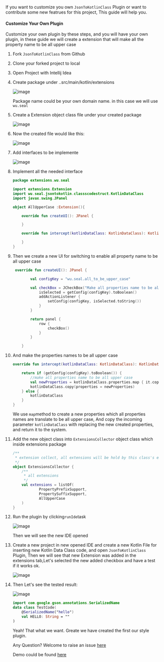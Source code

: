 If you want to customize you own `JsonToKotlinClass` Plugin or want to contribute some new featrues for this project, This guide will help you.

#### Customize Your Own Plugin

Customize your own plugin by these steps, and you will have your own plugin, in these guide we will create a extension that will make all the property name to be all upper case

1. Fork `JsonToKotlinClass` from Github

2. Clone your forked project to local

3. Open Project with Intellij Idea

4. Create package under ..src/main/kotlin/extensions

   ![image](https://user-images.githubusercontent.com/9211902/51250876-ccb8cb00-19d2-11e9-9620-9c45c8975bfa.png)

   Package name could be your own domain name. in this case we will use `wu.seal`

5. Create a Extension object class file under your created package

   ![image](https://user-images.githubusercontent.com/9211902/51249232-a47a9d80-19cd-11e9-866f-b7e283da4853.png)

6. Now the created file would like this:

   ![image](https://user-images.githubusercontent.com/9211902/51249378-0fc46f80-19ce-11e9-8abd-0c926e8a726f.png)

7. Add interfaces to be implemente

   ![image](https://user-images.githubusercontent.com/9211902/51249511-75b0f700-19ce-11e9-9e74-ab014d3d77e3.png)

8. Implement all the needed interface

   ```kotlin
   package extensions.wu.seal

   import extensions.Extension
   import wu.seal.jsontokotlin.classscodestruct.KotlinDataClass
   import javax.swing.JPanel

   object AllUpperCase :Extension(){

       override fun createUI(): JPanel {

       }

       override fun intercept(kotlinDataClass: KotlinDataClass): KotlinDataClass {

       }
   }
   ```

9. Then we create a new UI for switching to enable all property name to be all upper case

   ```kotlin
    override fun createUI(): JPanel {

           val configKey = "wu.seal.all_to_be_upper_case"

           val checkBox = JCheckBox("Make all properties name to be all upper case").apply {
               isSelected = getConfig(configKey).toBoolean()
               addActionListener {
                   setConfig(configKey, isSelected.toString())
               }
           }

           return panel {
               row {
                   checkBox()
               }
           }

       }
   ```

10. And make the properties names to be all upper case

    ```kotlin
    override fun intercept(kotlinDataClass: KotlinDataClass): KotlinDataClass {

        return if (getConfig(configKey).toBoolean()) {
            //make all properties name to be all upper case
            val newProperties = kotlinDataClass.properties.map { it.copy(name = it.name.toUpperCase()) }
            kotlinDataClass.copy(properties = newProperties)
        } else {
            kotlinDataClass
        }
    }
    ```

    We use `map`method to create a new properties which all properties names are translate to be all upper case, And copy the incoming parameter `kotlinDataClass`  with replacing the new created properties, and return it to the system.

11. Add the new object class into `ExtensionsCollector` object class which inside extensions package

    ```kotlin
    /**
     * extension collect, all extensions will be hold by this class's extensions property
     */
    object ExtensionsCollector {
        /**
         * all extensions
         */
        val extensions = listOf(
                PropertyPrefixSupport,
                PropertySuffixSupport,
                AllUpperCase
        )
    }
    ```

12. Run the plugin by clicking`runIde`task

    ![image](https://user-images.githubusercontent.com/9211902/51250409-40f26f00-19d1-11e9-962c-7f44fb5549e4.png)

    Then we will see the new IDE opened

13. Create a new project in new opened IDE and create a new Kotlin File for inserting new Kotlin Data Class code, and open `JsonToKotlinClass` Plugin, Then we will see that new Extension was added in the extensions tab,Let's selected the new added checkbox and have a test if it works ok.

    ![image](https://user-images.githubusercontent.com/9211902/51250670-15bc4f80-19d2-11e9-9cee-798489108adf.png)

14. Then Let's see the tested result:

    ![image](https://user-images.githubusercontent.com/9211902/51250749-5a47eb00-19d2-11e9-9824-c8f9ec0cc664.png)

    ```kotlin
    import com.google.gson.annotations.SerializedName
    data class TestCode(
        @SerializedName("hello")
        val HELLO: String = ""
    )
    ```

    Yeah! That what we want. Greate we have created the first our style plugin.

    Any Question? Welcome to raise an issue [here](https://github.com/wuseal/JsonToKotlinClass/issues)

    Demo could be found [here](https://github.com/wuseal/JsonToKotlinClass/tree/3.0-extension-demo)



